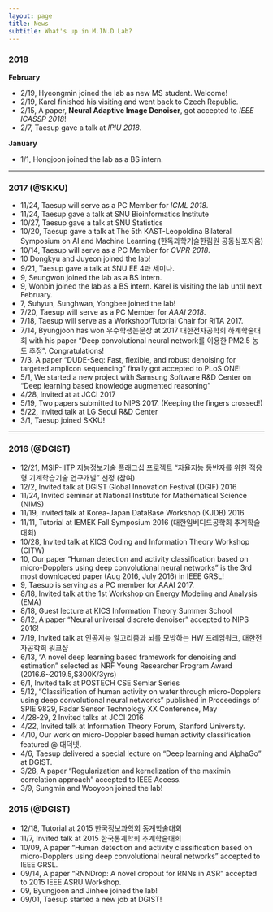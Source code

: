 ```yaml
---
layout: page
title: News
subtitle: What's up in M.IN.D Lab?
---
```


### 2018 

**February**
- 2/19, Hyeongmin joined the lab as new MS student. Welcome!
- 2/19, Karel finished his visiting and went back to Czech Republic. 
- 2/15, A paper, **Neural Adaptive Image Denoiser**, got accepted to _IEEE ICASSP 2018_!
- 2/7, Taesup gave a talk at _IPIU 2018_. 

**January**
- 1/1, Hongjoon joined the lab as a BS intern. 
<hr>

### 2017 (@SKKU)

- 11/24, Taesup will serve as a PC Member for _ICML 2018_.
- 11/24, Taesup gave a talk at SNU Bioinformatics Institute
- 10/27, Taesup gave a talk at SNU Statistics
- 10/20, Taesup gave a talk at The 5th KAST-Leopoldina Bilateral Symposium on AI and Machine Learning (한독과학기술한림원 공동심포지움)
- 10/14, Taesup will serve as a PC Member for _CVPR 2018_.
- 10 Dongkyu and Juyeon joined the lab!
- 9/21, Taesup gave a talk at SNU EE 4과 세미나.
- 9, Seungwon joined the lab as a BS intern.
- 9, Wonbin joined the lab as a BS intern. Karel is visiting the lab until next February.
- 7, Suhyun, Sunghwan, Yongbee joined the lab!
- 7/20, Taesup will serve as a PC Member for _AAAI 2018_.
- 7/18, Taesup will serve as a Workshop/Tutorial Chair for RiTA 2017.
- 7/14, Byungjoon has won 우수학생논문상 at 2017 대한전자공학회 하계학술대회 with his paper “Deep convolutional neural network를 이용한 PM2.5 농도 추정”. Congratulations!
- 7/3, A paper “DUDE-Seq: Fast, flexible, and robust denoising for targeted amplicon sequencing” finally got accepted to PLoS ONE!
- 5/1, We started a new project with Samsung Software R&D Center on “Deep learning based knowledge augmented reasoning”
- 4/28, Invited at at JCCI 2017
- 5/19, Two papers submitted to NIPS 2017. (Keeping the fingers crossed!)
- 5/22, Invited talk at LG Seoul R&D Center
- 3/1, Taesup joined SKKU!

<hr>

### 2016 (@DGIST)

- 12/21, MSIP-IITP 지능정보기술 플래그십 프로젝트 “자율지능 동반자를 위한 적응형 기계학습기술 연구개발” 선정 (참여)
- 12/2, Invited talk at DGIST Global Innovation Festival (DGIF) 2016
- 11/24, Invited seminar at National Institute for Mathematical Science (NIMS)
- 11/19, Invited talk at Korea-Japan DataBase Workshop (KJDB) 2016
- 11/11, Tutorial at IEMEK Fall Symposium 2016 (대한임베디드공학회 추계학술대회)
- 10/28, Invited talk at KICS Coding and Information Theory Workshop (CITW)
- 10, Our paper “Human detection and activity classification based on micro-Dopplers using deep convolutional neural networks” is the 3rd most downloaded paper (Aug 2016, July 2016) in IEEE GRSL!
- 9, Taesup is serving as a PC member for AAAI 2017.
- 8/18, Invited talk at the 1st Workshop on Energy Modeling and Analysis (EMA)
- 8/18, Guest lecture at KICS Information Theory Summer School
- 8/12, A paper “Neural universal discrete denoiser” accepted to NIPS 2016!
- 7/19, Invited talk at 인공지능 알고리즘과 뇌를 모방하는 HW 프레임워크, 대한전자공학회 워크샵
- 6/13, “A novel deep learning based framework for denoising and estimation” selected as NRF Young Researcher Program Award (2016.6~2019.5,$300K/3yrs)
- 6/1, Invited talk at POSTECH CSE Semiar Series
- 5/12, “Classification of human activity on water through micro-Dopplers using deep convolutional neural networks” published in Proceedings of SPIE 9829, Radar Sensor Technology XX Conference, May 
- 4/28-29, 2 Invited talks at JCCI 2016
- 4/22, Invited talk at Information Theory Forum, Stanford University.
- 4/10, Our work on micro-Doppler based human activity classification featured @ 대덕넷.
- 4/6, Taesup delivered a special lecture on “Deep learning and AlphaGo” at DGIST.
- 3/28, A paper “Regularization and kernelization of the maximin correlation approach” accepted to IEEE Access.
- 3/9, Sungmin and Wooyoon joined the lab!

### 2015 (@DGIST)
- 12/18, Tutorial at 2015 한국정보과학회 동계학술대회
- 11/7, Invited talk at 2015 한국통계학회 추계학술대회
- 10/09, A paper “Human detection and activity classification based on micro-Dopplers using deep convolutional neural networks” accepted to IEEE GRSL.
- 09/14, A paper “RNNDrop: A novel dropout for RNNs in ASR” accepted to 2015 IEEE ASRU Workshop.
- 09, Byungjoon and Jinhee joined the lab!
- 09/01, Taesup started a new job at DGIST!

